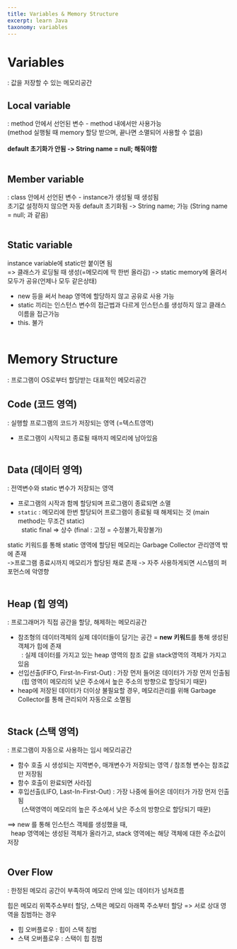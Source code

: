 ```yaml
---
title: Variables & Memory Structure
excerpt: learn Java
taxonomy: variables
---
```


# Variables
: 값을 저장할 수 있는 메모리공간

## Local variable
: method 안에서 선언된 변수 - method 내에서만 사용가능  
(method 실행될 때 memory 할당 받으며, 끝나면 소멸되어 사용할 수 없음) <br/><br/>
**default 초기화가 안됨 -> String name = null; 해줘야함** <br/><br/>

## Member variable
: class 안에서 선언된 변수 - instance가 생성될 때 생성됨  
초기값 설정하지 않으면 자동 default 초기화됨 -> String name; 가능 (String name = null; 과 같음) <br/><br/>

## Static variable
instance variable에 static만 붙이면 됨  
=> 클래스가 로딩될 때 생성(=메모리에 딱 한번 올라감) -> static memory에 올려서 모두가 공유(언제나 모두 같은상태)  
- new 등을 써서 heap 영역에 할당하지 않고 공유로 사용 가능  
- static 끼리는 인스턴스 변수의 접근법과 다르게 인스턴스를 생성하지 않고 클래스이름을  접근가능  
- this. 불가 <br/><br/>

# Memory Structure
: 프로그램이 OS로부터 할당받는 대표적인 메모리공간  

## Code (코드 영역)
: 실행할 프로그램의 코드가 저장되는 영역 (=텍스트영역)
- 프로그램이 시작되고 종료될 때까지 메모리에 남아있음 <br/><br/>

## Data (데이터 영역)
: 전역변수와 static 변수가 저장되는 영역
- 프로그램의 시작과 함께 할당되며 프로그램이 종료되면 소멸 <br/>
- `static` : 메모리에 한번 할당되어 프로그램이 종료될 때 해제되는 것 (main method는 무조건 static)     
&nbsp; static final => 상수 (final : 고정 = 수정불가,확장불가)   

static 키워드를 통해 static 영역에 할당된 메모리는 Garbage Collector 관리영역 밖에 존재  
->프로그램 종료시까지 메모리가 할당된 채로 존재 -> 자주 사용하게되면 시스템의 퍼포먼스에 악영향 <br/><br/>

## Heap (힙 영역)
: 프로그래머가 직접 공간을 할당, 해제하는 메모리공간

- 참조형의 데이터객체의 실제 데이터들이 담기는 공간 = **new 키워드**를 통해 생성된 객체가 힙에 존재  
&nbsp; : 실제 데이터를 가지고 있는 heap 영역의 참조 값을 stack영역의 객체가 가지고 있음
- 선입선출(FIFO, First-In-First-Out) : 가장 먼저 들어온 데이터가 가장 먼저 인출됨  
&nbsp; (힙 영역이 메모리의 낮은 주소에서 높은 주소의 방향으로 할당되기 때문)   
- heap에 저장된 데이터가 더이상 불필요할 경우, 메모리관리를 위해 Garbage Collector를 통해 관리되어 자동으로 소멸됨<br/><br/>

## Stack (스택 영역)
: 프로그램이 자동으로 사용하는 임시 메모리공간

- 함수 호출 시 생성되는 지역변수, 매개변수가 저장되는 영역 / 참조형 변수는 참조값만 저장됨
- 함수 호출이 완료되면 사라짐
- 후입선출(LIFO, Last-In-First-Out) : 가장 나중에 들어온 데이터가 가장 먼저 인출됨  
&nbsp; (스택영역이 메모리의 높은 주소에서 낮은 주소의 방향으로 할당되기 때문) <br/>

==> new 를 통해 인스턴스 객체를 생성했을 때,  
&nbsp; heap 영역에는 생성된 객체가 올라가고, stack 영역에는 해당 객체에 대한 주소값이 저장 <br/><br/>

## Over Flow
: 한정된 메모리 공간이 부족하여 메모리 안에 있는 데이터가 넘쳐흐름   

힙은 메모리 위쪽주소부터 할당, 스택은 메모리 아래쪽 주소부터 할당 => 서로 상대 영역을 침범하는 경우   
- 힙 오버플로우 : 힙이 스택 침범  
- 스택 오버플로우 : 스택이 힙 침범 <br/>
